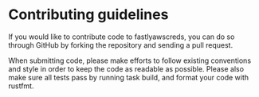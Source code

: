 # Contributing guidelines

If you would like to contribute code to fastlyawscreds, you can do so through GitHub by forking the repository and sending a pull request.

When submitting code, please make efforts to follow existing conventions and style in order to keep the code as readable as possible. Please also make sure all tests pass by running task build, and format your code with rustfmt.
